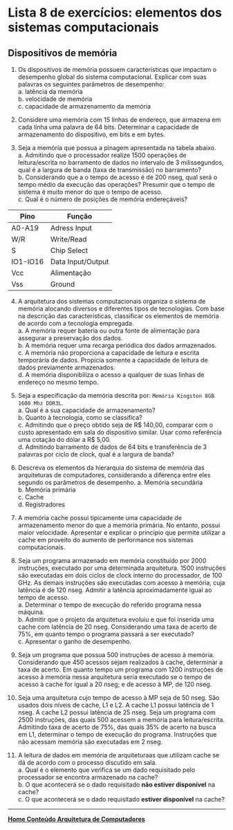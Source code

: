 # Lista 8 de exercícios: elementos dos sistemas computacionais
## Dispositivos de memória

1. Os dispositivos de memória possuem características que impactam o desempenho global do sistema computacional.
Explicar com suas palavras os seguintes parâmetros de desempenho:  
a. latência da memória  
b. velocidade de memória  
c. capacidade de armazenamento da memória

2. Considere uma memória com 15 linhas de endereço, que armazena em cada linha uma palavra de 64 bits.
Determinar a capacidade de armazenamento do dispositivo, em bits e em bytes.

3. Seja a memória que possua a pinagem apresentada na tabela abaixo.  
a. Admitindo que o processador realize 1500 operações de leitura/escrita no barramento de dados no intervalo de 3 milissegundos, qual é a largura de banda
(taxa de transmissão) no barramento?   
b. Considerando que a o tempo de acesso é de 200 nseg, qual será o tempo médio da execução das operações? Presumir que o tempo de sistema é muito menor do que o tempo de acesso.     
c. Qual é o número de posições de memória endereçáveis?  

| Pino | Função |
| ---- | ------ |
| A0-A19 | Adress Input |
| W/R | Write/Read |
| S | Chip Select |
| IO1-IO16 | Data Input/Output |
| Vcc | Alimentação |
| Vss | Ground |

4. A arquitetura dos sistemas computacionais organiza o sistema de memória alocando diversos e diferentes tipos de tecnologias.
Com base na descrição das características, classificar os elementos de memória de acordo com a tecnologia empregada.  
a. A memória requer bateria ou outra fonte de alimentação para assegurar a preservação dos dados.  
b. A memória requer uma recarga periódica dos dados armazenados.  
c. A memória não proporciona a capacidade de leitura e escrita temporária de dados. Propicia somente a capacidade de leitura de dados previamente armazenados.  
d. A memória disponibiliza o acesso a qualquer de suas linhas de endereço no mesmo tempo.

5. Seja a especificação da memória descrita por: `Memória Kingston 8GB 1600 Mhz DDR3L`.  
a. Qual é a sua capacidade de armazenamento?  
b. Quanto à tecnologia, como se classifica?  
c. Admitindo que o preço obtido seja de R$ 140,00, comparar com o custo apresentado em sala do dispositivo similar. Usar como referência uma cotação do dólar a R$ 5,00.    
d. Admitindo barramento de dados de 64 bits e transferência de 3 palavras por ciclo de clock, qual é a largura de banda?  

6. Descreva os elementos da hierarquia do sistema de memória das arquiteturas de computadores, considerando a diferença entre eles segundo os parâmetros de desempenho.
a. Memória secundária  
b. Memória primária  
c. Cache  
d. Registradores

7. A memória cache possui tipicamente uma capacidade de armazenamento menor do que a memória primária.
No entanto, possui maior velocidade.
Apresentar e explicar o princípio que permite utilizar a cache em proveito do aumento de performance nos sistemas computacionais.

8. Seja um programa armazenado em memória constituído por 2000 instruções, executado por uma determinada arquitetura.
1500 instruções são executadas em dois ciclos de clock interno do processador, de 100 GHz.
As demais instruções são executadas com acesso à memória, cuja latência é de 120 nseg. Admitir a latência aproximadamente igual ao tempo de acesso.  
a. Determinar o tempo de execução do referido programa nessa máquina.  
b. Admitir que o projeto da arquitetura evoluiu e que foi inserida uma cache com latência de 20 nseg.
Considerando uma taxa de acerto de 75%, em quanto tempo o programa passará a ser executado?  
c. Apresentar o ganho de desempenho.  

9. Seja um programa que possua 500 instruções de acesso à memória. Considerando que 450 acessos sejam realizados à cache, determinar a taxa de acerto. Em quanto tempo um programa com 1200 instruções de acesso à memória nessa arquitetura seria executado se o tempo de acesso à cache for igual a 20 nseg; e de acesso à MP, de 120 nseg.

10. Seja uma arquitetura cujo tempo de acesso à MP seja de 50 nseg. São usados dois níveis de cache, L1 e L2.
A cache L1 possui latência de 1 nseg. A cache L2 possui latência de 25 nseg.
Seja um programa com 2500 instruções, das quais 500 acessem a memória para leitura/escrita.
Admitindo taxa de acerto de 75%, das quais 35% de acerto na busca em L1, determinar o tempo de execução do programa.
Instruções que não acessam memória são executadas em 2 nseg.

11. A leitura de dados em memória de arquiteturaas que utilizam cache se dá de acordo com o processo discutido em sala.  
a. Qual é o elemento que verifica se um dado requisitado pelo processador se encontra armazenado na cache?  
b. O que acontecerá se o dado requisitado **não estiver disponível** na cache?  
c. O que acontecerá se o dado requisitado **estiver disponível** na cache?  

___
**[Home Conteúdo Arquitetura de Computadores](https://github.com/claytonjasilva/claytonjasilva.github.io/blob/main/arq_aulas.md)**   

